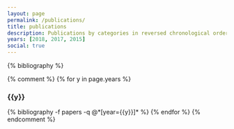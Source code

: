 ```yaml
---
layout: page
permalink: /publications/
title: publications
description: Publications by categories in reversed chronological order.
years: [2018, 2017, 2015]
social: true
---
```


{% bibliography %}

{% comment %}
{% for y in page.years %}
  <h3 class="year">{{y}}</h3>
  {% bibliography -f papers -q @*[year={{y}}]* %}
{% endfor %}
{% endcomment %}
